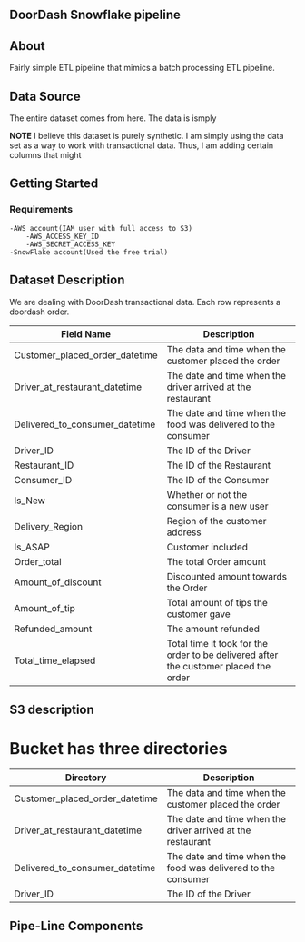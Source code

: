 ## DoorDash Snowflake pipeline


## About 

Fairly simple ETL pipeline that mimics a batch processing ETL pipeline. 



## Data Source


The entire dataset comes from <a ahref = "">here.</a> The data is ismply

<b>NOTE</b> I believe this dataset is purely synthetic. I am simply using the data set as a way to work with transactional data. Thus, I am adding certain columns that might 



## Getting Started




### Requirements

    -AWS account(IAM user with full access to S3)
        -AWS_ACCESS_KEY_ID
        -AWS_SECRET_ACCESS_KEY
    -SnowFlake account(Used the free trial)
    
















    






## Dataset Description

We are dealing with DoorDash transactional data. Each row represents a doordash order.




| Field Name      | Description |
| ----------- | ----------- |
| Customer_placed_order_datetime      | The data and time when the customer placed the order |
| Driver_at_restaurant_datetime  | The date and time when the driver arrived at the restaurant|
| Delivered_to_consumer_datetime   | The date and time when the food was delivered to the consumer    |
| Driver_ID   | The ID of the Driver      |
| Restaurant_ID  | The ID of the Restaurant      |
| Consumer_ID  | The ID of the Consumer    |
| Is_New  |  Whether or not the consumer is a new user |
| Delivery_Region  | Region of the customer address |
| Is_ASAP | Customer included|
| Order_total | The total Order amount  |
| Amount_of_discount | Discounted amount towards the Order | 
| Amount_of_tip| Total amount of tips the customer gave|
| Refunded_amount | The amount refunded  | 
| Total_time_elapsed | Total time it took for the order to be delivered after the customer placed the order | 



## S3 description

# Bucket has three directories
| Directory    | Description |
| ----------- | ----------- |
| Customer_placed_order_datetime      | The data and time when the customer placed the order |
| Driver_at_restaurant_datetime  | The date and time when the driver arrived at the restaurant|
| Delivered_to_consumer_datetime   | The date and time when the food was delivered to the consumer    |
| Driver_ID   | The ID of the Driver      |




## Pipe-Line Components



